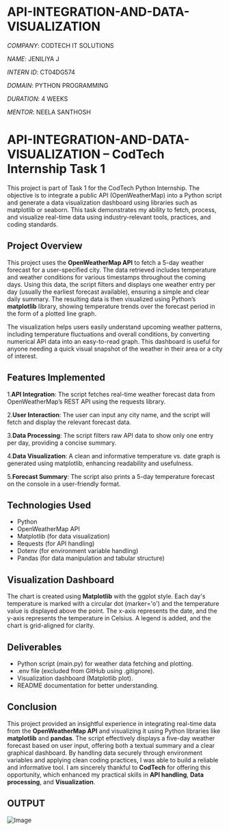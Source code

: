 # API-INTEGRATION-AND-DATA-VISUALIZATION

*COMPANY*: CODTECH IT SOLUTIONS

*NAME*: JENILIYA J

*INTERN ID*: CT04DG574

*DOMAIN*: PYTHON PROGRAMMING

*DURATION*: 4 WEEKS

*MENTOR*:  NEELA SANTHOSH

# API-INTEGRATION-AND-DATA-VISUALIZATION – CodTech Internship Task 1
This project is part of Task 1 for the CodTech Python Internship. The objective is to integrate a public API (OpenWeatherMap) into a Python script and generate a data visualization dashboard using libraries such as matplotlib or seaborn. This task demonstrates my ability to fetch, process, and visualize real-time data using industry-relevant tools, practices, and coding standards.

## Project Overview
This project uses the **OpenWeatherMap API** to fetch a 5-day weather forecast for a user-specified city. The data retrieved includes temperature and weather conditions for various timestamps throughout the coming days. Using this data, the script filters and displays one weather entry per day (usually the earliest forecast available), ensuring a simple and clear daily summary. The resulting data is then visualized using Python’s **matplotlib** library, showing temperature trends over the forecast period in the form of a plotted line graph.

The visualization helps users easily understand upcoming weather patterns, including temperature fluctuations and overall conditions, by converting numerical API data into an easy-to-read graph. This dashboard is useful for anyone needing a quick visual snapshot of the weather in their area or a city of interest.

## Features Implemented

1.**API Integration**: The script fetches real-time weather forecast data from OpenWeatherMap’s REST API using the requests library.

2.**User Interaction**: The user can input any city name, and the script will fetch and display the relevant forecast data.

3.**Data Processing**: The script filters raw API data to show only one entry per day, providing a concise summary.

4.**Data Visualization**: A clean and informative temperature vs. date graph is generated using matplotlib, enhancing readability and usefulness.

5.**Forecast Summary**: The script also prints a 5-day temperature forecast on the console in a user-friendly format.

## Technologies Used
- Python
- OpenWeatherMap API
- Matplotlib (for data visualization)
- Requests (for API handling)
- Dotenv (for environment variable handling)
- Pandas (for data manipulation and tabular structure)

## Visualization Dashboard
The chart is created using **Matplotlib** with the ggplot style. Each day's temperature is marked with a circular dot (marker='o') and the temperature value is displayed above the point. The x-axis represents the date, and the y-axis represents the temperature in Celsius. A legend is added, and the chart is grid-aligned for clarity.

## Deliverables
- Python script (main.py) for weather data fetching and plotting.
- .env file (excluded from GitHub using .gitignore).
- Visualization dashboard (Matplotlib plot).
- README documentation for better understanding.

## Conclusion
This project provided an insightful experience in integrating real-time data from the **OpenWeatherMap API** and visualizing it using Python libraries like **matplotlib** and **pandas**. The script effectively displays a five-day weather forecast based on user input, offering both a textual summary and a clear graphical dashboard. By handling data securely through environment variables and applying clean coding practices, I was able to build a reliable and informative tool. I am sincerely thankful to **CodTech** for offering this opportunity, which enhanced my practical skills in **API handling**, **Data processing**, and **Visualization**.

## OUTPUT
![Image](https://github.com/user-attachments/assets/ab5e4e79-e3a8-4998-a5bb-e94d44df60ea)

